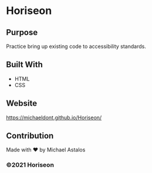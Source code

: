 # Horiseon 

## Purpose
Practice bring up existing code to accessibility standards.

## Built With 
* HTML
* CSS

## Website
https://michaeldont.github.io/Horiseon/

## Contribution
Made with ❤️ by Michael Astalos

### ©️2021 Horiseon
